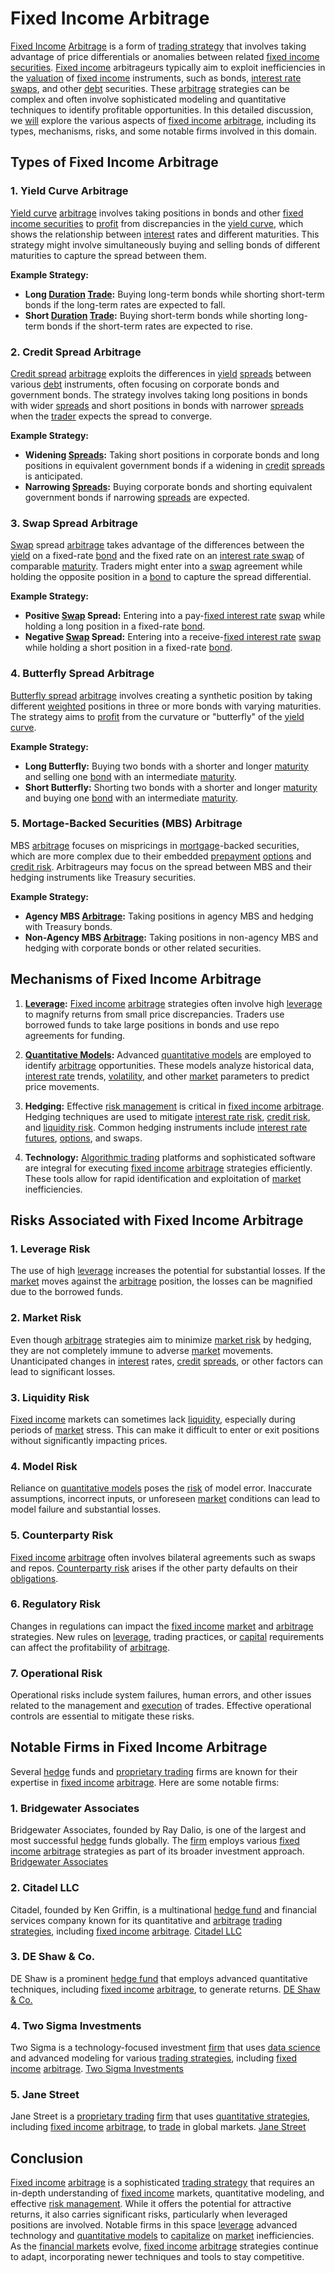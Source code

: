 # Fixed Income Arbitrage

[Fixed Income](../f/fixed_income.md) [Arbitrage](../a/arbitrage.md) is a form of [trading strategy](../t/trading_strategy.md) that involves taking advantage of price differentials or anomalies between related [fixed income securities](../f/fixed_income_securities.md). [Fixed income](../f/fixed_income.md) arbitrageurs typically aim to exploit inefficiencies in the [valuation](../v/valuation.md) of [fixed income](../f/fixed_income.md) instruments, such as bonds, [interest rate swaps](../i/interest_rate_swaps.md), and other [debt](../d/debt.md) securities. These [arbitrage](../a/arbitrage.md) strategies can be complex and often involve sophisticated modeling and quantitative techniques to identify profitable opportunities. In this detailed discussion, we [will](../w/will.md) explore the various aspects of [fixed income](../f/fixed_income.md) [arbitrage](../a/arbitrage.md), including its types, mechanisms, risks, and some notable firms involved in this domain.

## Types of Fixed Income Arbitrage

### 1. **Yield Curve Arbitrage**
[Yield curve](../y/yield_curve.md) [arbitrage](../a/arbitrage.md) involves taking positions in bonds and other [fixed income securities](../f/fixed_income_securities.md) to [profit](../p/profit.md) from discrepancies in the [yield curve](../y/yield_curve.md), which shows the relationship between [interest](../i/interest.md) rates and different maturities. This strategy might involve simultaneously buying and selling bonds of different maturities to capture the spread between them.

**Example Strategy:**
- **Long [Duration](../d/duration.md) [Trade](../t/trade.md):** Buying long-term bonds while shorting short-term bonds if the long-term rates are expected to fall.
- **Short [Duration](../d/duration.md) [Trade](../t/trade.md):** Buying short-term bonds while shorting long-term bonds if the short-term rates are expected to rise.

### 2. **Credit Spread Arbitrage**
[Credit spread](../c/credit_spread.md) [arbitrage](../a/arbitrage.md) exploits the differences in [yield](../y/yield.md) [spreads](../s/spreads.md) between various [debt](../d/debt.md) instruments, often focusing on corporate bonds and government bonds. The strategy involves taking long positions in bonds with wider [spreads](../s/spreads.md) and short positions in bonds with narrower [spreads](../s/spreads.md) when the [trader](../t/trader.md) expects the spread to converge.

**Example Strategy:**
- **Widening [Spreads](../s/spreads.md):** Taking short positions in corporate bonds and long positions in equivalent government bonds if a widening in [credit](../c/credit.md) [spreads](../s/spreads.md) is anticipated.
- **Narrowing [Spreads](../s/spreads.md):** Buying corporate bonds and shorting equivalent government bonds if narrowing [spreads](../s/spreads.md) are expected.

### 3. **Swap Spread Arbitrage**
[Swap](../s/swap.md) spread [arbitrage](../a/arbitrage.md) takes advantage of the differences between the [yield](../y/yield.md) on a fixed-rate [bond](../b/bond.md) and the fixed rate on an [interest rate swap](../i/interest_rate_swap.md) of comparable [maturity](../m/maturity.md). Traders might enter into a [swap](../s/swap.md) agreement while holding the opposite position in a [bond](../b/bond.md) to capture the spread differential.

**Example Strategy:**
- **Positive [Swap](../s/swap.md) Spread:** Entering into a pay-[fixed interest rate](../f/fixed_interest_rate.md) [swap](../s/swap.md) while holding a long position in a fixed-rate [bond](../b/bond.md).
- **Negative [Swap](../s/swap.md) Spread:** Entering into a receive-[fixed interest rate](../f/fixed_interest_rate.md) [swap](../s/swap.md) while holding a short position in a fixed-rate [bond](../b/bond.md).

### 4. **Butterfly Spread Arbitrage**
[Butterfly spread](../b/butterfly_spread.md) [arbitrage](../a/arbitrage.md) involves creating a synthetic position by taking different [weighted](../w/weighted.md) positions in three or more bonds with varying maturities. The strategy aims to [profit](../p/profit.md) from the curvature or "butterfly" of the [yield curve](../y/yield_curve.md).

**Example Strategy:**
- **Long Butterfly:** Buying two bonds with a shorter and longer [maturity](../m/maturity.md) and selling one [bond](../b/bond.md) with an intermediate [maturity](../m/maturity.md).
- **Short Butterfly:** Shorting two bonds with a shorter and longer [maturity](../m/maturity.md) and buying one [bond](../b/bond.md) with an intermediate [maturity](../m/maturity.md).

### 5. **Mortage-Backed Securities (MBS) Arbitrage**
MBS [arbitrage](../a/arbitrage.md) focuses on mispricings in [mortgage](../m/mortgage.md)-backed securities, which are more complex due to their embedded [prepayment](../p/prepayment.md) [options](../o/options.md) and [credit risk](../c/credit_risk.md). Arbitrageurs may focus on the spread between MBS and their hedging instruments like Treasury securities.

**Example Strategy:**
- **Agency MBS [Arbitrage](../a/arbitrage.md):** Taking positions in agency MBS and hedging with Treasury bonds.
- **Non-Agency MBS [Arbitrage](../a/arbitrage.md):** Taking positions in non-agency MBS and hedging with corporate bonds or other related securities.

## Mechanisms of Fixed Income Arbitrage

1. **[Leverage](../l/leverage.md):** [Fixed income](../f/fixed_income.md) [arbitrage](../a/arbitrage.md) strategies often involve high [leverage](../l/leverage.md) to magnify returns from small price discrepancies. Traders use borrowed funds to take large positions in bonds and use repo agreements for funding.

2. **[Quantitative Models](../q/quantitative_models.md):** Advanced [quantitative models](../q/quantitative_models.md) are employed to identify [arbitrage](../a/arbitrage.md) opportunities. These models analyze historical data, [interest rate](../i/interest_rate.md) trends, [volatility](../v/volatility.md), and other [market](../m/market.md) parameters to predict price movements.

3. **Hedging:** Effective [risk management](../r/risk_management.md) is critical in [fixed income](../f/fixed_income.md) [arbitrage](../a/arbitrage.md). Hedging techniques are used to mitigate [interest rate risk](../i/interest_rate_risk.md), [credit risk](../c/credit_risk.md), and [liquidity risk](../l/liquidity_risk.md). Common hedging instruments include [interest rate futures](../i/interest_rate_futures.md), [options](../o/options.md), and swaps.

4. **Technology:** [Algorithmic trading](../a/algorithmic_trading.md) platforms and sophisticated software are integral for executing [fixed income](../f/fixed_income.md) [arbitrage](../a/arbitrage.md) strategies efficiently. These tools allow for rapid identification and exploitation of [market](../m/market.md) inefficiencies.

## Risks Associated with Fixed Income Arbitrage

### 1. **Leverage Risk**
The use of high [leverage](../l/leverage.md) increases the potential for substantial losses. If the [market](../m/market.md) moves against the [arbitrage](../a/arbitrage.md) position, the losses can be magnified due to the borrowed funds.

### 2. **Market Risk**
Even though [arbitrage](../a/arbitrage.md) strategies aim to minimize [market risk](../m/market_risk.md) by hedging, they are not completely immune to adverse [market](../m/market.md) movements. Unanticipated changes in [interest](../i/interest.md) rates, [credit](../c/credit.md) [spreads](../s/spreads.md), or other factors can lead to significant losses.

### 3. **Liquidity Risk**
[Fixed income](../f/fixed_income.md) markets can sometimes lack [liquidity](../l/liquidity.md), especially during periods of [market](../m/market.md) stress. This can make it difficult to enter or exit positions without significantly impacting prices.

### 4. **Model Risk**
Reliance on [quantitative models](../q/quantitative_models.md) poses the [risk](../r/risk.md) of model error. Inaccurate assumptions, incorrect inputs, or unforeseen [market](../m/market.md) conditions can lead to model failure and substantial losses.

### 5. **Counterparty Risk**
[Fixed income](../f/fixed_income.md) [arbitrage](../a/arbitrage.md) often involves bilateral agreements such as swaps and repos. [Counterparty risk](../c/counterparty_risk.md) arises if the other party defaults on their [obligations](../o/obligation.md).

### 6. **Regulatory Risk**
Changes in regulations can impact the [fixed income](../f/fixed_income.md) [market](../m/market.md) and [arbitrage](../a/arbitrage.md) strategies. New rules on [leverage](../l/leverage.md), trading practices, or [capital](../c/capital.md) requirements can affect the profitability of [arbitrage](../a/arbitrage.md).

### 7. **Operational Risk**
Operational risks include system failures, human errors, and other issues related to the management and [execution](../e/execution.md) of trades. Effective operational controls are essential to mitigate these risks.

## Notable Firms in Fixed Income Arbitrage

Several [hedge](../h/hedge.md) funds and [proprietary trading](../p/proprietary_trading.md) firms are known for their expertise in [fixed income](../f/fixed_income.md) [arbitrage](../a/arbitrage.md). Here are some notable firms:

### 1. **Bridgewater Associates**
Bridgewater Associates, founded by Ray Dalio, is one of the largest and most successful [hedge](../h/hedge.md) funds globally. The [firm](../f/firm.md) employs various [fixed income](../f/fixed_income.md) [arbitrage](../a/arbitrage.md) strategies as part of its broader investment approach.
[Bridgewater Associates](https://www.bridgewater.com)

### 2. **Citadel LLC**
Citadel, founded by Ken Griffin, is a multinational [hedge fund](../h/hedge_fund.md) and financial services company known for its quantitative and [arbitrage](../a/arbitrage.md) [trading strategies](../t/trading_strategies.md), including [fixed income](../f/fixed_income.md) [arbitrage](../a/arbitrage.md).
[Citadel LLC](https://www.citadel.com)

### 3. **DE Shaw & Co.**
DE Shaw is a prominent [hedge fund](../h/hedge_fund.md) that employs advanced quantitative techniques, including [fixed income](../f/fixed_income.md) [arbitrage](../a/arbitrage.md), to generate returns.
[DE Shaw & Co.](https://www.deshaw.com)

### 4. **Two Sigma Investments**
Two Sigma is a technology-focused investment [firm](../f/firm.md) that uses [data science](../d/data_science_in_trading.md) and advanced modeling for various [trading strategies](../t/trading_strategies.md), including [fixed income](../f/fixed_income.md) [arbitrage](../a/arbitrage.md).
[Two Sigma Investments](https://www.twosigma.com)

### 5. **Jane Street**
Jane Street is a [proprietary trading](../p/proprietary_trading.md) [firm](../f/firm.md) that uses [quantitative strategies](../q/quantitative_strategies_in_trading.md), including [fixed income](../f/fixed_income.md) [arbitrage](../a/arbitrage.md), to [trade](../t/trade.md) in global markets.
[Jane Street](https://www.janestreet.com)

## Conclusion

[Fixed income](../f/fixed_income.md) [arbitrage](../a/arbitrage.md) is a sophisticated [trading strategy](../t/trading_strategy.md) that requires an in-depth understanding of [fixed income](../f/fixed_income.md) markets, quantitative modeling, and effective [risk management](../r/risk_management.md). While it offers the potential for attractive returns, it also carries significant risks, particularly when leveraged positions are involved. Notable firms in this space [leverage](../l/leverage.md) advanced technology and [quantitative models](../q/quantitative_models.md) to [capitalize](../c/capitalize.md) on [market](../m/market.md) inefficiencies. As the [financial markets](../f/financial_market.md) evolve, [fixed income](../f/fixed_income.md) [arbitrage](../a/arbitrage.md) strategies continue to adapt, incorporating newer techniques and tools to stay competitive.